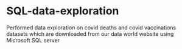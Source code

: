 # SQL-data-exploration
Performed data exploration on covid deaths and covid vaccinations datasets which are downloaded from our data world website using Microsoft SQL server 
